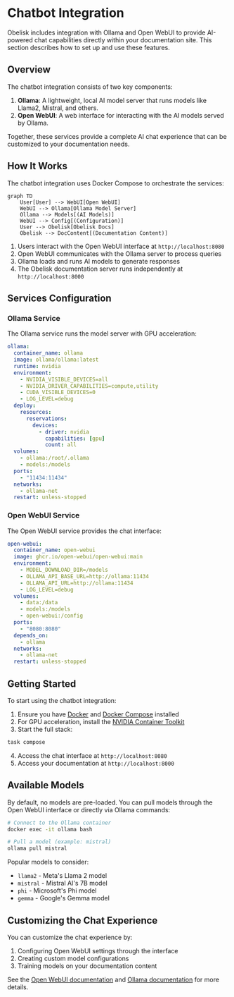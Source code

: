 # Chatbot Integration

Obelisk includes integration with Ollama and Open WebUI to provide AI-powered chat capabilities directly within your documentation site. This section describes how to set up and use these features.

## Overview

The chatbot integration consists of two key components:

1. **Ollama**: A lightweight, local AI model server that runs models like Llama2, Mistral, and others.
2. **Open WebUI**: A web interface for interacting with the AI models served by Ollama.

Together, these services provide a complete AI chat experience that can be customized to your documentation needs.

## How It Works

The chatbot integration uses Docker Compose to orchestrate the services:

```mermaid
graph TD
    User[User] --> WebUI[Open WebUI]
    WebUI --> Ollama[Ollama Model Server]
    Ollama --> Models[(AI Models)]
    WebUI --> Config[(Configuration)]
    User --> Obelisk[Obelisk Docs]
    Obelisk --> DocContent[(Documentation Content)]
```

1. Users interact with the Open WebUI interface at `http://localhost:8080`
2. Open WebUI communicates with the Ollama server to process queries
3. Ollama loads and runs AI models to generate responses
4. The Obelisk documentation server runs independently at `http://localhost:8000`

## Services Configuration

### Ollama Service

The Ollama service runs the model server with GPU acceleration:

```yaml
ollama:
  container_name: ollama
  image: ollama/ollama:latest
  runtime: nvidia
  environment:
    - NVIDIA_VISIBLE_DEVICES=all
    - NVIDIA_DRIVER_CAPABILITIES=compute,utility
    - CUDA_VISIBLE_DEVICES=0
    - LOG_LEVEL=debug
  deploy:
    resources:
      reservations:
        devices:
          - driver: nvidia
            capabilities: [gpu]
            count: all
  volumes:
    - ollama:/root/.ollama
    - models:/models
  ports:
    - "11434:11434"
  networks:
    - ollama-net
  restart: unless-stopped
```

### Open WebUI Service

The Open WebUI service provides the chat interface:

```yaml
open-webui:
  container_name: open-webui
  image: ghcr.io/open-webui/open-webui:main
  environment:
    - MODEL_DOWNLOAD_DIR=/models
    - OLLAMA_API_BASE_URL=http://ollama:11434
    - OLLAMA_API_URL=http://ollama:11434
    - LOG_LEVEL=debug
  volumes:
    - data:/data
    - models:/models
    - open-webui:/config
  ports:
    - "8080:8080"
  depends_on:
    - ollama
  networks:
    - ollama-net
  restart: unless-stopped
```

## Getting Started

To start using the chatbot integration:

1. Ensure you have [Docker](https://docs.docker.com/get-docker/) and [Docker Compose](https://docs.docker.com/compose/install/) installed
2. For GPU acceleration, install the [NVIDIA Container Toolkit](https://docs.nvidia.com/datacenter/cloud-native/container-toolkit/install-guide.html)
3. Start the full stack:

```bash
task compose
```

4. Access the chat interface at `http://localhost:8080`
5. Access your documentation at `http://localhost:8000`

## Available Models

By default, no models are pre-loaded. You can pull models through the Open WebUI interface or directly via Ollama commands:

```bash
# Connect to the Ollama container
docker exec -it ollama bash

# Pull a model (example: mistral)
ollama pull mistral
```

Popular models to consider:

- `llama2` - Meta's Llama 2 model
- `mistral` - Mistral AI's 7B model
- `phi` - Microsoft's Phi model
- `gemma` - Google's Gemma model

## Customizing the Chat Experience

You can customize the chat experience by:

1. Configuring Open WebUI settings through the interface
2. Creating custom model configurations
3. Training models on your documentation content

See the [Open WebUI documentation](https://github.com/open-webui/open-webui) and [Ollama documentation](https://github.com/ollama/ollama) for more details.